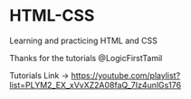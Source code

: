 # HTML-CSS
Learning and practicing HTML and CSS

  Thanks for the tutorials @LogicFirstTamil
  
  Tutorials Link -> https://youtube.com/playlist?list=PLYM2_EX_xVvXZ2A08faQ_7Iz4unlGs176
